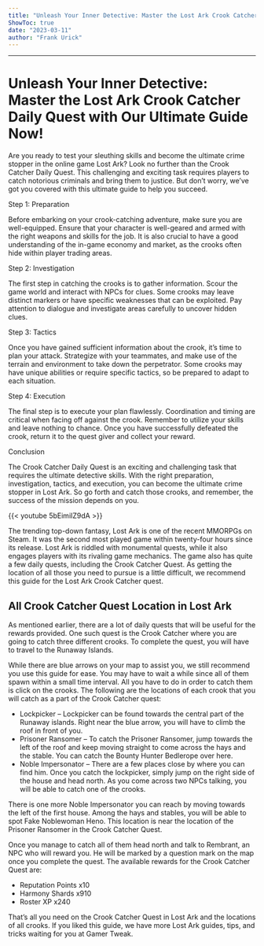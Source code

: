 ```yaml
---
title: "Unleash Your Inner Detective: Master the Lost Ark Crook Catcher Daily Quest with Our Ultimate Guide Now!"
ShowToc: true 
date: "2023-03-11"
author: "Frank Urick"
---
```

*****
# Unleash Your Inner Detective: Master the Lost Ark Crook Catcher Daily Quest with Our Ultimate Guide Now!

Are you ready to test your sleuthing skills and become the ultimate crime stopper in the online game Lost Ark? Look no further than the Crook Catcher Daily Quest. This challenging and exciting task requires players to catch notorious criminals and bring them to justice. But don’t worry, we’ve got you covered with this ultimate guide to help you succeed.

Step 1: Preparation

Before embarking on your crook-catching adventure, make sure you are well-equipped. Ensure that your character is well-geared and armed with the right weapons and skills for the job. It is also crucial to have a good understanding of the in-game economy and market, as the crooks often hide within player trading areas.

Step 2: Investigation

The first step in catching the crooks is to gather information. Scour the game world and interact with NPCs for clues. Some crooks may leave distinct markers or have specific weaknesses that can be exploited. Pay attention to dialogue and investigate areas carefully to uncover hidden clues.

Step 3: Tactics

Once you have gained sufficient information about the crook, it’s time to plan your attack. Strategize with your teammates, and make use of the terrain and environment to take down the perpetrator. Some crooks may have unique abilities or require specific tactics, so be prepared to adapt to each situation.

Step 4: Execution

The final step is to execute your plan flawlessly. Coordination and timing are critical when facing off against the crook. Remember to utilize your skills and leave nothing to chance. Once you have successfully defeated the crook, return it to the quest giver and collect your reward.

Conclusion

The Crook Catcher Daily Quest is an exciting and challenging task that requires the ultimate detective skills. With the right preparation, investigation, tactics, and execution, you can become the ultimate crime stopper in Lost Ark. So go forth and catch those crooks, and remember, the success of the mission depends on you.

{{< youtube 5bEimiIZ9dA >}} 



The trending top-down fantasy, Lost Ark is one of the recent MMORPGs on Steam. It was the second most played game within twenty-four hours since its release. Lost Ark is riddled with monumental quests, while it also engages players with its rivaling game mechanics. The game also has quite a few daily quests, including the Crook Catcher Quest. As getting the location of all those you need to pursue is a little difficult, we recommend this guide for the Lost Ark Crook Catcher quest.
 
## All Crook Catcher Quest Location in Lost Ark
 

 
As mentioned earlier, there are a lot of daily quests that will be useful for the rewards provided. One such quest is the Crook Catcher where you are going to catch three different crooks. To complete the quest, you will have to travel to the Runaway Islands.
 
While there are blue arrows on your map to assist you, we still recommend you use this guide for ease. You may have to wait a while since all of them spawn within a small time interval. All you have to do in order to catch them is click on the crooks. The following are the locations of each crook that you will catch as a part of the Crook Catcher quest:
 
- Lockpicker – Lockpicker can be found towards the central part of the Runaway islands. Right near the blue arrow, you will have to climb the roof in front of you.
 - Prisoner Ransomer – To catch the Prisoner Ransomer, jump towards the left of the roof and keep moving straight to come across the hays and the stable. You can catch the Bounty Hunter Bedlerope over here.
 - Noble Impersonator – There are a few places close by where you can find him. Once you catch the lockpicker, simply jump on the right side of the house and head north. As you come across two NPCs talking, you will be able to catch one of the crooks.

 
There is one more Noble Impersonator you can reach by moving towards the left of the first house. Among the hays and stables, you will be able to spot Fake Noblewoman Heno. This location is near the location of the Prisoner Ransomer in the Crook Catcher Quest.
 
Once you manage to catch all of them head north and talk to Rembrant, an NPC who will reward you. He will be marked by a question mark on the map once you complete the quest. The available rewards for the Crook Catcher Quest are:
 
- Reputation Points x10
 - Harmony Shards x910
 - Roster XP x240

 
That’s all you need on the Crook Catcher Quest in Lost Ark and the locations of all crooks. If you liked this guide, we have more Lost Ark guides, tips, and tricks waiting for you at Gamer Tweak.



